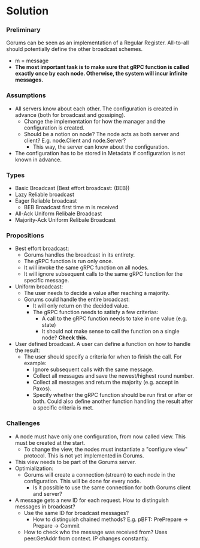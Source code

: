 # Solution

### Preliminary

Gorums can be seen as an implementation of a Regular Register. All-to-all should potentially define the other broadcast schemes.

- m = message
- **The most important task is to make sure that gRPC function is called exactly once by each node. Otherwise, the system will incur infinite messages.**

### Assumptions

- All servers know about each other. The configuration is created in advance (both for broadcast and gossiping).
  - Change the implementation for how the manager and the configuration is created.
  - Should be a notion on node? The node acts as both server and client? E.g. node.Client and node.Server?
    - This way, the server can know about the configuration.
- The configuration has to be stored in Metadata if configuration is not known in advance.

### Types

- Basic Broadcast (Best effort broadcast: (BEB))
- Lazy Reliable broadcast
- Eager Reliable broadcast
  - BEB Broadcast first time m is received
- All-Ack Uniform Relibale Broadcast
- Majority-Ack Uniform Relibale Broadcast

### Propositions

- Best effort broadcast:
  - Gorums handles the broadcast in its entirety.
  - The gRPC function is run only once.
  - It will invoke the same gRPC function on all nodes.
  - It will ignore subsequent calls to the same gRPC function for the specific message.
- Uniform broadcast:
  - The user needs to decide a value after reaching a majority.
  - Gorums could handle the entire broadcast:
    - It will only return on the decided value.
    - The gRPC function needs to satisfy a few criterias:
      - A call to the gRPC function needs to take in one value (e.g. state)
      - It should not make sense to call the function on a single node? **Check this.**
- User defined broadcast. A user can define a function on how to handle the result:
  - The user should specify a criteria for when to finish the call. For example:
    - Ignore subsequent calls with the same message.
    - Collect all messages and save the newest/highest round number.
    - Collect all messages and return the majority (e.g. accept in Paxos).
    - Specify whether the gRPC function should be run first or after or both. Could also define another function handling the result after a specific criteria is met.

### Challenges

- A node must have only one configuration, from now called view. This must be created at the start.
  - To change the view, the nodes must instantiate a "configure view" protocol. This is not yet implemented in Gorums.
- This view needs to be part of the Gorums server.
- Optimialization:
  - Gorums will create a connection (stream) to each node in the configuration. This will be done for every node.
    - Is it possible to use the same connection for both Gorums client and server?
- A message gets a new ID for each request. How to distinguish messages in broadcast?
  - Use the same ID for broadcast messages?
    - How to distinguish chained methods? E.g. pBFT: PrePrepare -> Prepare -> Commit
  - How to check who the message was received from? Uses peer.GetAddr from context. IP changes constantly.
